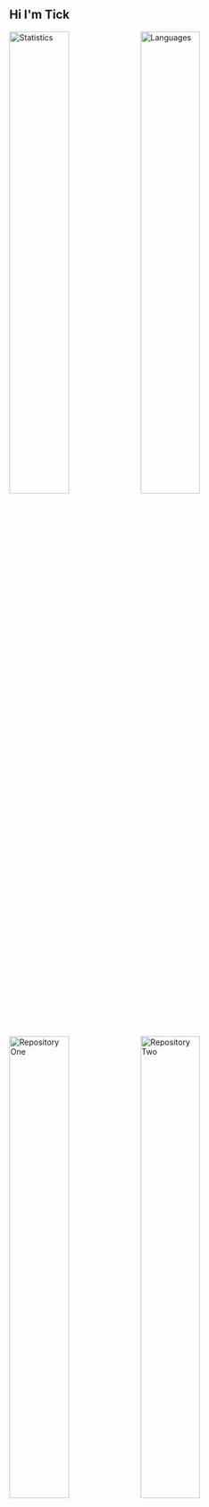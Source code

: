 ## Hi I'm Tick
<img alt="Statistics" align="left" width="46%" src="https://github-readme-stats.vercel.app/api?username=PolarizedTick&show_icons=true&theme=shadow_red"/>

<img alt="Languages" align="left" width="46%" src="https://github-readme-stats.vercel.app/api/top-langs/?username=PolarizedTick&layout=compact&theme=shadow_red"/>
<a href="https://github.com/Power-Hawks-Controls/Code-Structure">
  <img alt="Repository One" align="left" width="46%" src="https://github-readme-stats.vercel.app/api/pin/?username=Power-Hawks-Controls&repo=Code-Structure&theme=shadow_red"/>
</a>
<a href="https://github.com/PolarizedTick/HackerRank-Solutions">
  <img alt="Repository Two" align="left" width="46%" src="https://github-readme-stats.vercel.app/api/pin/?username=PolarizedTick&repo=HackerRank-Solutions&theme=shadow_red"/>
  </a>
  
